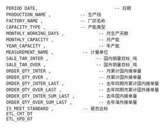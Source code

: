     PERIOD DATE,                             -- 日期
    PRODUCTION_NAME ,           -- 生产线
    FACTORY_NAME ,              -- 厂区名称
    CAPACITY_TYPE ,             -- 产能类型
    MONTHLY_WORKING_DAYS ,             -- 月生产天数
    MONTHLY_CAPACITY ,                 -- 月产能
    YEAR_CAPACITY ,                    -- 年产能
    MEASUREMENT_NAME ,           -- 计量单位
    SALE_TAR_INTER ,                  -- 国内销量目标_吨
    SALE_TAR_OVER ,                   -- 国外销量目标_吨
    ORDER_QTY_INTER ,                  -- 月累计国内接单量
    ORDER_QTY_OVER ,                   -- 月累计国外接单量
    ORDER_QTY_INTER_LAST ,             -- 去年同期月累计国内接单量
    ORDER_QTY_OVER_LAST ,              -- 去年同期月累计国外接单量
    ORDER_QTY_INTER_SUM_LAST ,         -- 去年国内接单量
    ORDER_QTY_OVER_SUM_LAST ,          -- 去年海外接单量
    IS_MEET_STANDARD ,           -- 是否达标
    ETL_CRT_DT 
    ETL_UPD_DT 